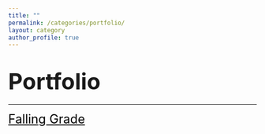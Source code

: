 ```yaml
---
title: ""
permalink: /categories/portfolio/
layout: category
author_profile: true
---
```


# <span style="font-size: 45px">Portfolio</span>

***

<a href="https://nam-ki-bok.github.io/fallinggrade/Falling_Grade_README/" style="font-size: 25px; color: black;">Falling Grade</a>

